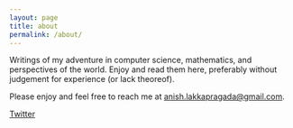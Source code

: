 ```yaml
---
layout: page
title: about
permalink: /about/
---
```


Writings of my adventure in computer science, mathematics, and perspectives of the world. Enjoy and read them here, preferably without judgement for experience (or lack theoreof).

Please enjoy and feel free to reach me at [anish.lakkapragada@gmail.com](mailto:anish.lakkapragada@gmail.com).

[Twitter](https://twitter.com/anish_lk)